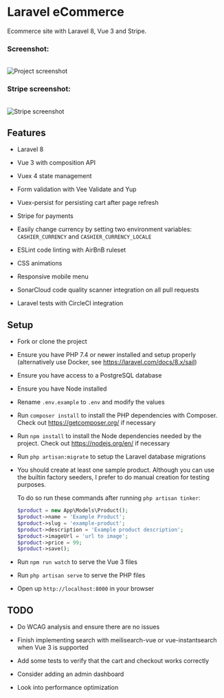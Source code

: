 # Laravel eCommerce

Ecommerce site with Laravel 8, Vue 3 and Stripe.

### Screenshot:

 <br /> 
 <img src="https://user-images.githubusercontent.com/45217974/108638044-9b523980-748d-11eb-9a24-0b58baffecc8.png" alt="Project screenshot" /> 
 <br />
 
 ### Stripe screenshot: 
 <br /> 
 <img src="https://user-images.githubusercontent.com/45217974/108796168-670f7380-7588-11eb-87d5-bc28276f0b35.png" alt="Stripe screenshot" />
 <br />

## Features

-   Laravel 8

-   Vue 3 with composition API

-   Vuex 4 state management

-   Form validation with Vee Validate and Yup

-   Vuex-persist for persisting cart after page refresh

-   Stripe for payments

-   Easily change currency by setting two environment variables: `CASHIER_CURRENCY` and `CASHIER_CURRENCY_LOCALE`

-   ESLint code linting with AirBnB ruleset

-   CSS animations

-   Responsive mobile menu

-   SonarCloud code quality scanner integration on all pull requests

-   Laravel tests with CircleCI integration

## Setup

-   Fork or clone the project

-   Ensure you have PHP 7.4 or newer installed and setup properly (alternatively use Docker, see <https://laravel.com/docs/8.x/sail>)

-   Ensure you have access to a PostgreSQL database

-   Ensure you have Node installed

-   Rename `.env.example` to `.env` and modify the values

-   Run `composer install` to install the PHP dependencies with Composer. Check out <https://getcomposer.org/> if necessary

-   Run `npm install` to install the Node dependencies needed by the project. Check out <https://nodejs.org/en/> if necessary

-   Run `php artisan:migrate` to setup the Laravel database migrations

-   You should create at least one sample product. Although you can use the builtin factory seeders, I prefer to do manual creation for testing purposes.

    To do so run these commands after running `php artisan tinker`:

    ```php
    $product = new App\Models\Product();
    $product->name = 'Example Product';
    $product->slug = 'example-product';
    $product->description = 'Example product description';
    $product->imageUrl = 'url to image';
    $product->price = 99;
    $product->save();
    ```

-   Run `npm run watch` to serve the Vue 3 files

-   Run `php artisan serve` to serve the PHP files

-   Open up `http://localhost:8000` in your browser

## TODO

-   Do WCAG analysis and ensure there are no issues

-   Finish implementing search with meilisearch-vue or vue-instantsearch when Vue 3 is supported

-   Add some tests to verify that the cart and checkout works correctly

-   Consider adding an admin dashboard

-   Look into performance optimization
